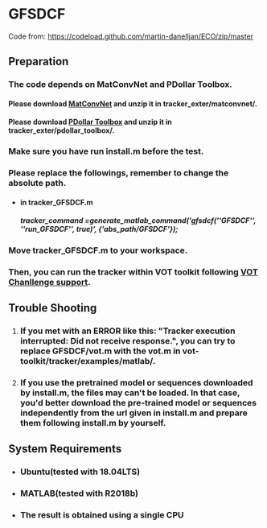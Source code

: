 # GFSDCF

Code from: https://codeload.github.com/martin-danelljan/ECO/zip/master



## Preparation

### The code depends on MatConvNet and PDollar Toolbox.

#### Please download [MatConvNet](https://codeload.github.com/vlfeat/matconvnet/zip/master) and unzip it in tracker_exter/matconvnet/.

#### Please download [PDollar Toolbox](https://codeload.github.com/pdollar/toolbox/zip/master) and unzip it in tracker_exter/pdollar_toolbox/.

### Make sure you have run install.m before the test.

### Please replace the followings, remember to change the absolute path.

- #### in tracker_GFSDCF.m

  ##### tracker_command =generate_matlab_command('gfsdcf(''GFSDCF'', ''run_GFSDCF'', true)', {'abs_path/GFSDCF'});

### Move tracker_GFSDCF.m to your workspace.

### Then, you can run the tracker within VOT toolkit following [VOT Chanllenge support](http://www.votchallenge.net/howto/).



## Trouble Shooting

1. ### If you met with an ERROR like this: "Tracker execution interrupted: Did not receive response.", you can try to replace GFSDCF/vot.m with the vot.m in vot-toolkit/tracker/examples/matlab/.

2. ### If you use the pretrained model or sequences downloaded by install.m, the files may can't be loaded. In that case, you'd better download the pre-trained model or sequences independently from the url given in install.m and prepare them following install.m by yourself.



## System Requirements

- ### Ubuntu(tested with 18.04LTS)

- ### MATLAB(tested with R2018b)

- ### The result is obtained using a single CPU
